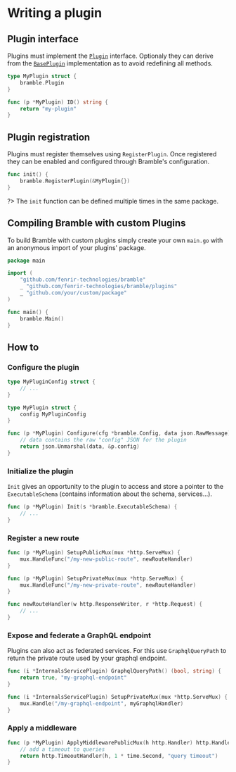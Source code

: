 # Writing a plugin

## Plugin interface

Plugins must implement the [`Plugin`](https://pkg.go.dev/github.com/fenrir-technologies/bramble/bramble#Plugin) interface. Optionaly they can derive from
the [`BasePlugin`](https://pkg.go.dev/github.com/fenrir-technologies/bramble/bramble#BasePlugin) implementation as to avoid redefining all methods.

```go
type MyPlugin struct {
    bramble.Plugin
}

func (p *MyPlugin) ID() string {
    return "my-plugin"
}
```

## Plugin registration

Plugins must register themselves using `RegisterPlugin`.
Once registered they can be enabled and configured through Bramble's configuration.

```go
func init() {
    bramble.RegisterPlugin(&MyPlugin{})
}
```

?> The `init` function can be defined multiple times in the same package.

## Compiling Bramble with custom Plugins

To build Bramble with custom plugins simply create your own `main.go` with an anonymous import of your plugins' package.

```go
package main

import (
	"github.com/fenrir-technologies/bramble"
	_ "github.com/fenrir-technologies/bramble/plugins"
	_ "github.com/your/custom/package"
)

func main() {
	bramble.Main()
}
```

## How to

### Configure the plugin

```go
type MyPluginConfig struct {
	// ...
}

type MyPlugin struct {
	config MyPluginConfig
}

func (p *MyPlugin) Configure(cfg *bramble.Config, data json.RawMessage) error {
	// data contains the raw "config" JSON for the plugin
	return json.Unmarshal(data, &p.config)
}
```

### Initialize the plugin

`Init` gives an opportunity to the plugin to access and store a pointer to
the `ExecutableSchema` (contains information about the schema, services...).

```go
func (p *MyPlugin) Init(s *bramble.ExecutableSchema) {
	// ...
}
```

### Register a new route

```go
func (p *MyPlugin) SetupPublicMux(mux *http.ServeMux) {
	mux.HandleFunc("/my-new-public-route", newRouteHandler)
}

func (p *MyPlugin) SetupPrivateMux(mux *http.ServeMux) {
	mux.HandleFunc("/my-new-private-route", newRouteHandler)
}

func newRouteHandler(w http.ResponseWriter, r *http.Request) {
	// ...
}
```

### Expose and federate a GraphQL endpoint

Plugins can also act as federated services. For this use `GraphqlQueryPath`
to return the private route used by your graphql endpoint.

```go
func (i *InternalsServicePlugin) GraphqlQueryPath() (bool, string) {
	return true, "my-graphql-endpoint"
}

func (i *InternalsServicePlugin) SetupPrivateMux(mux *http.ServeMux) {
	mux.Handle("/my-graphql-endpoint", myGraphqlHandler)
}
```

### Apply a middleware

```go
func (p *MyPlugin) ApplyMiddlewarePublicMux(h http.Handler) http.Handler {
	// add a timeout to queries
	return http.TimeoutHandler(h, 1 * time.Second, "query timeout")
}
```
